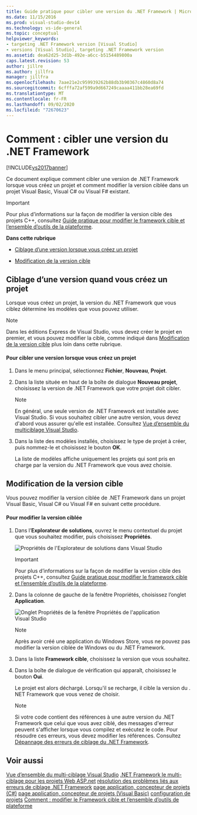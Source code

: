 ```yaml
---
title: Guide pratique pour cibler une version du .NET Framework | Microsoft Docs
ms.date: 11/15/2016
ms.prod: visual-studio-dev14
ms.technology: vs-ide-general
ms.topic: conceptual
helpviewer_keywords:
- targeting .NET Framework version [Visual Studio]
- versions [Visual Studio], targeting .NET Framework version
ms.assetid: dea62d25-3d1b-492e-a6cc-b5154489800a
caps.latest.revision: 53
author: jillre
ms.author: jillfra
manager: jillfra
ms.openlocfilehash: 7aae21e2c959939262b88db3b90367c4860d8a74
ms.sourcegitcommit: 6cfffa72af599a9d667249caaaa411bb28ea69fd
ms.translationtype: MT
ms.contentlocale: fr-FR
ms.lasthandoff: 09/02/2020
ms.locfileid: "72670623"
---
```

# <a name="how-to-target-a-version-of-the-net-framework"></a>Comment : cibler une version du .NET Framework
[!INCLUDE[vs2017banner](../includes/vs2017banner.md)]

Ce document explique comment cibler une version de .NET Framework lorsque vous créez un projet et comment modifier la version ciblée dans un projet Visual Basic, Visual C# ou Visual F# existant.

> [!IMPORTANT]
> Pour plus d’informations sur la façon de modifier la version cible des projets C++, consultez [Guide pratique pour modifier le framework cible et l’ensemble d’outils de la plateforme](https://msdn.microsoft.com/library/031b1d54-e6e1-4da7-9868-3e75a87d9ffe).

 **Dans cette rubrique**

- [Ciblage d’une version lorsque vous créez un projet](../ide/how-to-target-a-version-of-the-dotnet-framework.md#bkmk_new)

- [Modification de la version cible](../ide/how-to-target-a-version-of-the-dotnet-framework.md#bkmk_existing)

## <a name="targeting-a-version-when-you-create-a-project"></a><a name="bkmk_new"></a> Ciblage d’une version quand vous créez un projet
 Lorsque vous créez un projet, la version du .NET Framework que vous ciblez détermine les modèles que vous pouvez utiliser.

> [!NOTE]
> Dans les éditions Express de Visual Studio, vous devez créer le projet en premier, et vous pouvez modifier la cible, comme indiqué dans [Modification de la version cible](../ide/how-to-target-a-version-of-the-dotnet-framework.md#bkmk_existing) plus loin dans cette rubrique.

#### <a name="to-target-a-version-when-you-create-a-project"></a>Pour cibler une version lorsque vous créez un projet

1. Dans le menu principal, sélectionnez **Fichier**, **Nouveau**, **Projet**.

2. Dans la liste située en haut de la boîte de dialogue **Nouveau projet**, choisissez la version de .NET Framework que votre projet doit cibler.

    > [!NOTE]
    > En général, une seule version de .NET Framework est installée avec Visual Studio. Si vous souhaitez cibler une autre version, vous devez d'abord vous assurer qu'elle est installée. Consultez [Vue d’ensemble du multiciblage Visual Studio](../ide/visual-studio-multi-targeting-overview.md).

3. Dans la liste des modèles installés, choisissez le type de projet à créer, puis nommez-le et choisissez le bouton **OK**.

     La liste de modèles affiche uniquement les projets qui sont pris en charge par la version du .NET Framework que vous avez choisie.

## <a name="changing-the-target-version"></a><a name="bkmk_existing"></a> Modification de la version cible
 Vous pouvez modifier la version ciblée de .NET Framework dans un projet Visual Basic, Visual C# ou Visual F# en suivant cette procédure.

#### <a name="to-change-the-targeted-version"></a>Pour modifier la version ciblée

1. Dans l’**Explorateur de solutions**, ouvrez le menu contextuel du projet que vous souhaitez modifier, puis choisissez **Propriétés**.

     ![Propriétés de l'Explorateur de solutions dans Visual Studio](../ide/media/vs-slnexplorer-properties.png "vs_slnExplorer_Properties")

    > [!IMPORTANT]
    > Pour plus d’informations sur la façon de modifier la version cible des projets C++, consultez [Guide pratique pour modifier le framework cible et l’ensemble d’outils de la plateforme](https://msdn.microsoft.com/library/031b1d54-e6e1-4da7-9868-3e75a87d9ffe).

2. Dans la colonne de gauche de la fenêtre Propriétés, choisissez l’onglet **Application**.

     ![Onglet Propriétés de la fenêtre Propriétés de l'application Visual Studio](../ide/media/vs-slnexplorer-properties-applicationtab.png "vs_slnExplorer_Properties_ApplicationTab")

    > [!NOTE]
    > Après avoir créé une application du Windows Store, vous ne pouvez pas modifier la version ciblée de Windows ou du .NET Framework.

3. Dans la liste **Framework cible**, choisissez la version que vous souhaitez.

4. Dans la boîte de dialogue de vérification qui apparaît, choisissez le bouton **Oui**.

     Le projet est alors déchargé. Lorsqu'il se recharge, il cible la version du . NET Framework que vous venez de choisir.

    > [!NOTE]
    > Si votre code contient des références à une autre version du .NET Framework que celui que vous avez ciblé, des messages d'erreur peuvent s'afficher lorsque vous compilez et exécutez le code. Pour résoudre ces erreurs, vous devez modifier les références. Consultez [Dépannage des erreurs de ciblage du .NET Framework](../msbuild/troubleshooting-dotnet-framework-targeting-errors.md).

## <a name="see-also"></a>Voir aussi
 [Vue d’ensemble du multi-ciblage Visual Studio](../ide/visual-studio-multi-targeting-overview.md) [.NET Framework le multi-ciblage pour les projets Web ASP.net](https://msdn.microsoft.com/library/8b8145a9-62f6-4fc4-8a83-47b0487cbe76) [résolution des problèmes liés aux erreurs de ciblage .NET Framework](../msbuild/troubleshooting-dotnet-framework-targeting-errors.md) [page application, concepteur de projets (C#)](../ide/reference/application-page-project-designer-csharp.md) [page application, concepteur de projets (Visual Basic)](../ide/reference/application-page-project-designer-visual-basic.md) [configuration de projets](https://msdn.microsoft.com/library/a1489abb-6294-4f8f-b71f-2cb126393526) [Comment : modifier le Framework cible et l’ensemble d’outils de plateforme](https://msdn.microsoft.com/library/031b1d54-e6e1-4da7-9868-3e75a87d9ffe)
